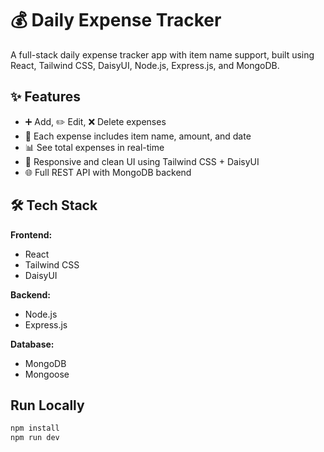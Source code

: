 # 💰 Daily Expense Tracker

A full-stack daily expense tracker app with item name support, built using React, Tailwind CSS, DaisyUI, Node.js, Express.js, and MongoDB.

## ✨ Features

- ➕ Add, ✏️ Edit, ❌ Delete expenses
- 📝 Each expense includes item name, amount, and date
- 📊 See total expenses in real-time
- 📱 Responsive and clean UI using Tailwind CSS + DaisyUI
- 🌐 Full REST API with MongoDB backend

## 🛠️ Tech Stack

**Frontend:**

- React
- Tailwind CSS
- DaisyUI

**Backend:**

- Node.js
- Express.js

**Database:**

- MongoDB
- Mongoose

## Run Locally

```bash
npm install
npm run dev
```
